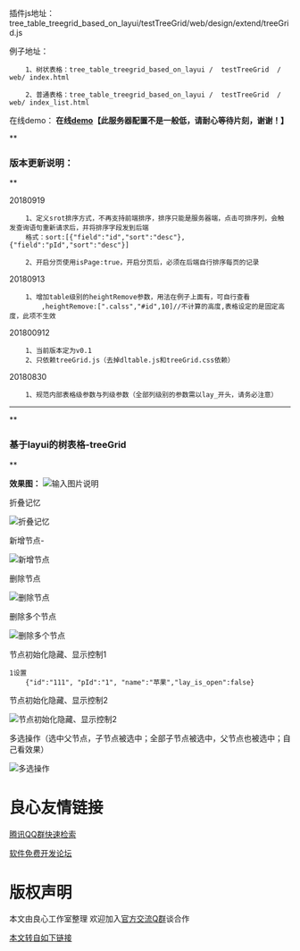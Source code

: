 插件js地址：tree_table_treegrid_based_on_layui/testTreeGrid/web/design/extend/treeGrid.js

例子地址：

        1、树状表格：tree_table_treegrid_based_on_layui /  testTreeGrid  /  web/ index.html

        2、普通表格：tree_table_treegrid_based_on_layui /  testTreeGrid  /  web/ index_list.html

在线demo： **在线[demo](http://u.720life.cn/g/6d7f1411aab80ea1c1dd333e5ad78d3974991fa5a0a8facfc7620d5afd29b5d7)【此服务器配置不是一般低，请耐心等待片刻，谢谢！】** 

**
###  版本更新说明：
** 

20180919

        1、定义srot排序方式，不再支持前端排序，排序只能是服务器端，点击可排序列，会触发查询语句重新请求后，并将排序字段发到后端
        格式：sort:[{"field":"id","sort":"desc"},{"field":"pId","sort":"desc"}]
        
        2、开启分页使用isPage:true，开启分页后，必须在后端自行排序每页的记录

20180913

        1、增加table级别的heightRemove参数，用法在例子上面有，可自行查看
            ,heightRemove:[".calss","#id",10]//不计算的高度,表格设定的是固定高度，此项不生效

201800912

        1、当前版本定为v0.1
        2、只依赖treeGrid.js（去掉dltable.js和treeGrid.css依赖）

20180830

        1、规范内部表格级参数与列级参数（全部列级别的参数需以lay_开头，请务必注意）

----------------------------------------------------------------------------------


**
### 基于layui的树表格-treeGrid  
** 

 **效果图：** 
![输入图片说明](https://images.gitee.com/uploads/images/2018/0828/202603_1fa14869_1613602.png "屏幕截图.png")

折叠记忆

![折叠记忆](https://images.gitee.com/uploads/images/2018/0829/235912_ac99c8dd_1613602.gif "折叠记忆：.gif")

新增节点- 

![新增节点](https://images.gitee.com/uploads/images/2018/0829/235943_e2a0991e_1613602.gif "新增节点：.gif")

删除节点

![删除节点](https://images.gitee.com/uploads/images/2018/0829/235954_65ee1063_1613602.gif "删除节点：.gif")

删除多个节点

![删除多个节点](https://images.gitee.com/uploads/images/2018/0830/000003_0697a33b_1613602.gif "删除多个节点：.gif")

节点初始化隐藏、显示控制1

    1设置
        {"id":"111", "pId":"1", "name":"苹果","lay_is_open":false}        

节点初始化隐藏、显示控制2

![节点初始化隐藏、显示控制2](https://images.gitee.com/uploads/images/2018/0830/000022_438dc749_1613602.jpeg "节点初始化隐藏、显示控制2.jpg")

多选操作（选中父节点，子节点被选中；全部子节点被选中，父节点也被选中；自己看效果）

![多选操作](https://images.gitee.com/uploads/images/2018/0830/000031_fa1c48c1_1613602.gif "多选操作（选中父节点，子节点被选中；全部子节点被选中，父节点也被选中；自己看效果）.gif")



 # 良心友情链接

[腾讯QQ群快速检索](http://u.720life.cn/s/8cf73f7c)

[软件免费开发论坛](http://u.720life.cn/s/bbb01dc0)

# 版权声明 

本文由良心工作室整理 欢迎加入[官方交流Q群](https://u.720life.cn/s/f2316816)谈合作

[本文转自如下链接](http://u.720life.cn/g/2e71d0f0a5c601172267ba20d3a43c6e1f64a6913fea1c5e9b3207820fc11a24ff186e0904657ae255f14f5674d4673d8dfef91c9389e17ba573079248a4ba825dd1a573433551444c7322125bdceca695b5c848103723fca6d45fbbf284e230)